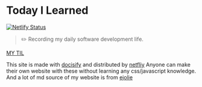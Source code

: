 # Today I Learned
[![Netlify Status](https://api.netlify.com/api/v1/badges/c4cf4049-2e26-4c39-a960-53e952428b7b/deploy-status)](https://app.netlify.com/sites/todayejlearned/deploys)
> :pencil2: Recording my daily software development life.

[MY TIL](https://vigilant-gates-e44583.netlify.app/#/)

This site is made with [docisify](https://docsify.js.org/#/) and distributed by [netfliy](https://docs.netlify.com/)
Anyone can make their own website with these without learning any css/javascript knowledge.
And a lot of md source of my website is from [ejolie](https://github.com/ejolie)


